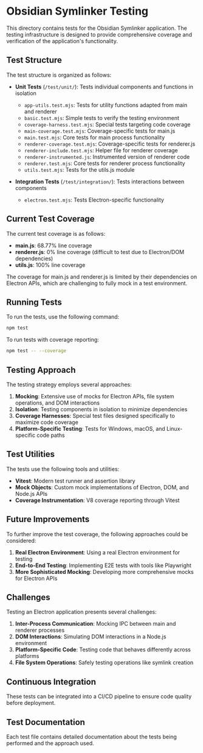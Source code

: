 # Obsidian Symlinker Testing

This directory contains tests for the Obsidian Symlinker application. The testing infrastructure is designed to provide comprehensive coverage and verification of the application's functionality.

## Test Structure

The test structure is organized as follows:

- **Unit Tests** (`/test/unit/`): Tests individual components and functions in isolation
  - `app-utils.test.mjs`: Tests for utility functions adapted from main and renderer
  - `basic.test.mjs`: Simple tests to verify the testing environment
  - `coverage-harness.test.mjs`: Special tests targeting code coverage
  - `main-coverage.test.mjs`: Coverage-specific tests for main.js
  - `main.test.mjs`: Core tests for main process functionality
  - `renderer-coverage.test.mjs`: Coverage-specific tests for renderer.js
  - `renderer-include.test.mjs`: Helper file for renderer coverage
  - `renderer-instrumented.js`: Instrumented version of renderer code
  - `renderer.test.mjs`: Core tests for renderer process functionality
  - `utils.test.mjs`: Tests for the utils.js module

- **Integration Tests** (`/test/integration/`): Tests interactions between components
  - `electron.test.mjs`: Tests Electron-specific functionality

## Current Test Coverage

The current test coverage is as follows:

- **main.js**: 68.77% line coverage
- **renderer.js**: 0% line coverage (difficult to test due to Electron/DOM dependencies)
- **utils.js**: 100% line coverage

The coverage for main.js and renderer.js is limited by their dependencies on Electron APIs, which are challenging to fully mock in a test environment.

## Running Tests

To run the tests, use the following command:

```bash
npm test
```

To run tests with coverage reporting:

```bash
npm test -- --coverage
```

## Testing Approach

The testing strategy employs several approaches:

1. **Mocking**: Extensive use of mocks for Electron APIs, file system operations, and DOM interactions
2. **Isolation**: Testing components in isolation to minimize dependencies
3. **Coverage Harnesses**: Special test files designed specifically to maximize code coverage
4. **Platform-Specific Testing**: Tests for Windows, macOS, and Linux-specific code paths

## Test Utilities

The tests use the following tools and utilities:

- **Vitest**: Modern test runner and assertion library
- **Mock Objects**: Custom mock implementations of Electron, DOM, and Node.js APIs
- **Coverage Instrumentation**: V8 coverage reporting through Vitest

## Future Improvements

To further improve the test coverage, the following approaches could be considered:

1. **Real Electron Environment**: Using a real Electron environment for testing
2. **End-to-End Testing**: Implementing E2E tests with tools like Playwright
3. **More Sophisticated Mocking**: Developing more comprehensive mocks for Electron APIs

## Challenges

Testing an Electron application presents several challenges:

1. **Inter-Process Communication**: Mocking IPC between main and renderer processes
2. **DOM Interactions**: Simulating DOM interactions in a Node.js environment
3. **Platform-Specific Code**: Testing code that behaves differently across platforms
4. **File System Operations**: Safely testing operations like symlink creation

## Continuous Integration

These tests can be integrated into a CI/CD pipeline to ensure code quality before deployment.

## Test Documentation

Each test file contains detailed documentation about the tests being performed and the approach used.